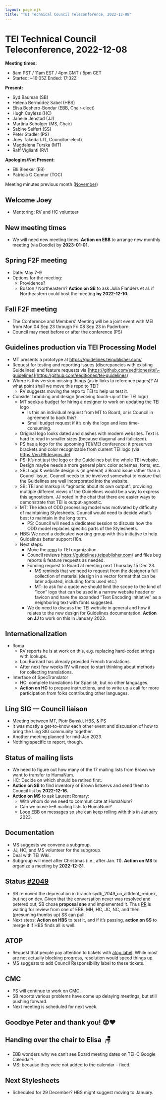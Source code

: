 ```yaml
---
layout: page.njk
title: "TEI Technical Council Teleconference, 2022-12-08"
---
```

# TEI Technical Council Teleconference, 2022-12-08
**Meeting times:**


* 8am PST / 11am EST / 4pm GMT / 5pm CET
* Started: \~16:05Z Ended: 17:32Z


**Present:**
* Syd Bauman (SB)
* Helena Bermúdez Sabel (HBS)
* Elisa Beshero\-Bondar (EBB, Chair\-elect)
* Hugh Cayless (HC)
* Janelle Jenstad (JJ)
* Martina Scholger (MS, Chair)
* Sabine Seifert (SS)
* Peter Stadler (PS)
* Joey Takeda (JT, Councilor\-elect)
* Magdalena Turska (MT)
* Raff Viglianti (RV)


**Apologies/Not Present:**
* Elli Bleeker (EB)
* Patricia O Connor (TOC)


Meeting minutes previous month ([November](https://tei-c.org/activities/council/meetings/tei-technical-council-teleconference-2022-11-10/))
 


Welcome Joey
------------


* Mentoring: RV and HC volunteer


New meeting times
-----------------


* We will need new meeting times. **Action on EBB** to arrange new monthly meeting (via Doodle) by **2023\-01\-01\.**


Spring F2F meeting
------------------


* Date: May 7–9
* Options for the meeting:
	+ Providence?
	+ Boston / Northeastern? **Action on SB** to ask Julia Flanders et al. if Northeastern could host the meeting **by 2022\-12\-10\.**


Fall F2F meeting
----------------


* The Conference and Members’ Meeting will be a joint event with MEI from Mon 04 Sep 23 through Fri 08 Sep 23 in Paderborn.
* Council may meet before or after the conference (PS)


Guidelines production via TEI Processing Model
----------------------------------------------


* MT presents a prototype at <https://guidelines.teipublisher.com/>
* Request for testing and reporting issues (discrepancies with existing Guidelines) and feature requests via [https://github.com/eeditiones/tei\-guidelines](https://github.com/eeditiones/tei-guidelines)
* Where is this version missing things (as in links to reference pages)? At what point shall we move this repo to TEI?
	+ RV suggests moving the repo to TEI to help us test it.
* Consider branding and design (involving touch\-up of the TEI logo)
	+ MT seeks a budget for hiring a designer to work on updating the TEI logo
		- Is this an individual request from MT to Board, or is Council in agreement to back this?
		- Small budget request if it’s only the logo and less time\-consuming.
	+ Original logo looks dated and clashes with modern websites. Text is hard to read in smaller sizes (because diagonal and italicized).
	+ PS has a logo for the upcoming TEI/MEI conference: it preserves brackets and color recognizable from current TEI logo (via <https://en.99designs.de>)
	+ PS: It’s not just the logo or the Guidelines but the whole TEI website. Design maybe needs a more general plan: color schemes, fonts, etc.
	+ SB: Logo \& website design is (in general) a Board issue rather than a Council issue. Council needs to be involved somewhat to ensure that the Guidelines are well incorporated into the website.
	+ SB: TEI and markup is “agnostic about its own output”: providing multiple different views of the Guidelines would be a way to express this agnosticism. JJ noted in the chat that there are easier ways to demonstrate that TEI is output\-agnostic.
	+ MT: The idea of ODD processing model was motivated by difficulty of maintaining Stylesheets. Council would need to decide what’s best to maintain in the long term.
		- PS: Council will need a dedicated session to discuss how the ODD model replaces specific parts of the Stylesheets.
	+ HBS: We need a dedicated working group with this initiative to help Guidelines better support i18n.
	+ Next steps:
		- Move the [repo](https://github.com/eeditiones/tei-guidelines) to TEI organization.
		- Council reviews <https://guidelines.teipublisher.com/> and files bug reports \& feature requests as needed.
		- Funding request to Board at meeting next Thursday 15 Dec 23\.
			* MS reminds that we need to request from the designer a full collection of material (design in a vector format that can be later adjusted, including fonts used etc.)
			* MT: to ask for a quote we should limit the scope to the kind of “icon” logo that can be used in a narrow website header or favicon and have the expanded “Text Encoding Initiative” as a neighboring text with fonts suggested.
		- We do need to discuss the TEI website in general and how it relates to the new design for Guidelines documentation. **Action on JJ** to work on this in January 2023\.


Internationalization
--------------------


* Roma
	+ RV reports he is at work on this, e.g. replacing hard\-coded strings with lookups.
	+ Lou Burnard has already provided French translations.
	+ After next few weeks RV will need to start thinking about methods for collecting translations.
* Interface of SpecTranslator
	+ HC: complete translations for Spanish, but no other languages.
	+ **Action on HC** to prepare instructions, and to write up a call for more participation from folks contributing other languages.


Ling SIG — Council liaison
--------------------------


* Meeting between MT, Piotr Banski, HBS, \& PS
* It was mostly a get\-to\-know each other event and discussion of how to bring the Ling SIG community together.
* Another meeting planned for mid\-Jan 2023\.
* Nothing specific to report, though.


Status of mailing lists
-----------------------


* We need to figure out how many of the 17 mailing lists from Brown we want to transfer to HumaNum.
* HC: Decide on which should be retired first.
* **Action on SB** to find inventory of Brown listservs and send them to Council list by **2022\-12\-16\.**
* **Action on MS** to ask Laurent Romary:
	+ With whom do we need to communicate at HumaNum?
	+ Can we move 5–8 mailing lists to HumaNum?
	+ Loop EBB on messages so she can keep rolling with this in January 2023\.


Documentation
-------------


* MS suggests we convene a subgroup.
* JJ, HC, and MS volunteer for the subgroup.
* Deal with TEI Wiki.
* Subgroup will meet after Christmas (i.e., after Jan. 11\). **Action on MS** to organize a meeting by **2022\-12\-31**.


Status [\#2049](https://github.com/TEIC/TEI/issues/2049)
--------------------------------------------------------


* SB removed the deprecation in branch sydb\_2049\_on\_altIdent\_reduex, but not on dev. Given that the conversation never was resolved and petered out, SB chose **proposal one** and implemented it. Thus [PR](https://github.com/TEIC/TEI/pull/2334) is waiting for review from one of EBB, MH, HC, JC, NC, and then (presuming thumbs up) SS can pull.
* Next steps: **Action on HBS** to test it, and if it’s passing, **action on SS** to merge it if HBS finds all is well.


ATOP
----


* Request that people pay attention to tickets with [atop label](https://github.com/TEIC/TEI/labels/atop). While most are not actually blocking progress, resolution would speed things up.
* MS suggests to add Council Responsibility label to these tickets.


CMC
---


* PS will continue to work on CMC.
* SB reports various problems have come up delaying meetings, but still pushing forward.
* Next meeting is scheduled for next week.


Goodbye Peter and thank you! 😟❤️
--------------------------------


Handing over the chair to Elisa  🪑
----------------------------------


* EBB wonders why we can’t see Board meeting dates on TEI\-C Google Calendar?
* MS: because they were not added to the calendar – fixed.


Next Stylesheets
----------------


* Scheduled for 29 December? HBS might suggest moving to January.
